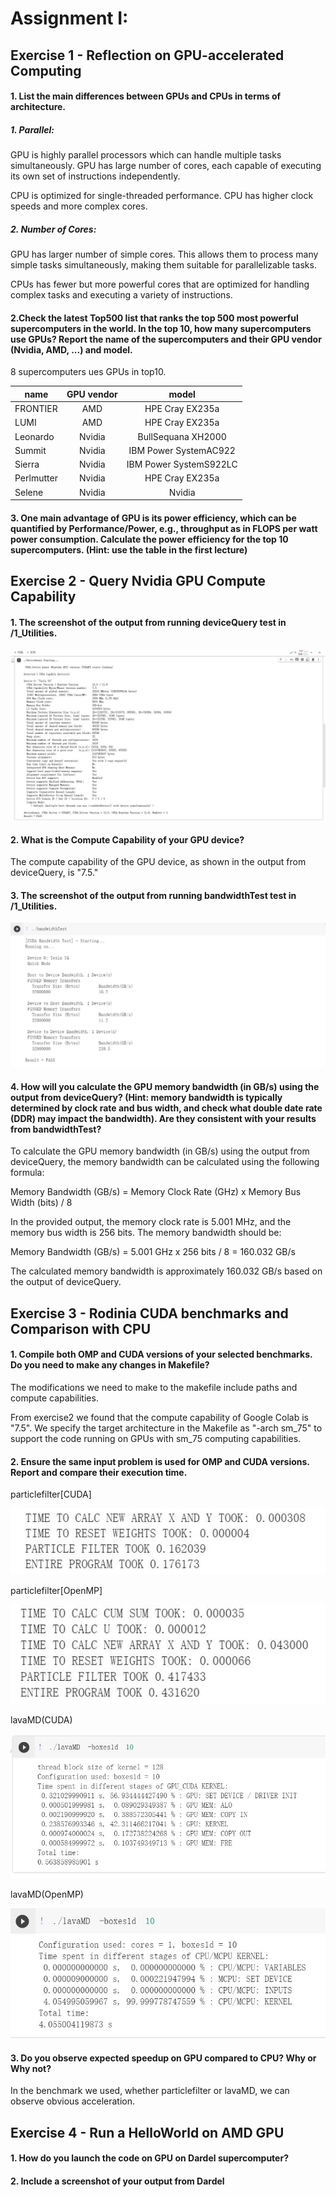 # Assignment I:

## Exercise 1 - Reflection on GPU-accelerated Computing

#### 1. List the main differences between GPUs and CPUs in terms of architecture.
##### 1. Parallel:
GPU is highly parallel processors which can handle multiple tasks simultaneously. GPU has large number of cores, each capable of executing its own set of instructions independently.

CPU is optimized for single-threaded performance. CPU has higher clock speeds and more complex cores.
##### 2. Number of Cores:
GPU has larger number of simple cores. This allows them to process many simple tasks simultaneously, making them suitable for parallelizable tasks.

CPUs has fewer but more powerful cores that are optimized for handling complex tasks and executing a variety of instructions.
#### 2.Check the latest Top500 list that ranks the top 500 most powerful supercomputers in the world. In the top 10, how many supercomputers use GPUs? Report the name of the supercomputers and their GPU vendor (Nvidia, AMD, ...) and model. 

8 supercomputers ues GPUs in top10.

|     name       | GPU vendor  |     model           | 
|----------------|:-----------:|:-------------------:|
| FRONTIER       | AMD         |	HPE Cray EX235a    |
| LUMI           | AMD         |	HPE Cray EX235a    |
|  Leonardo           | Nvidia        |	BullSequana XH2000    |
|  Summit          | Nvidia        |	IBM Power SystemAC922   |
|  Sierra           | Nvidia        |	IBM Power SystemS922LC   |
|  Perlmutter          | Nvidia        |	HPE Cray EX235a     |
|  Selene           | Nvidia        |	Nvidia |

#### 3. One main advantage of GPU is its power efficiency, which can be quantified by Performance/Power, e.g., throughput as in FLOPS per watt power consumption. Calculate the power efficiency for the top 10 supercomputers. (Hint: use the table in the first lecture)

## Exercise 2 - Query Nvidia GPU Compute Capability

#### 1. The screenshot of the output from running deviceQuery test in /1_Utilities.
![image](https://github.com/shiruimin123/DD2360GPU/blob/main/asssignment1/images/exercise2.jpg)

#### 2. What is the Compute Capability of your GPU device?
The compute capability of the GPU device, as shown in the output from deviceQuery, is "7.5."

#### 3. The screenshot of the output from running bandwidthTest test in /1_Utilities.
![image](https://github.com/shiruimin123/DD2360GPU/blob/main/asssignment1/images/bandwidthtest.jpg)

#### 4. How will you calculate the GPU memory bandwidth (in GB/s) using the output from deviceQuery? (Hint: memory bandwidth is typically determined by clock rate and bus width, and check what double date rate (DDR) may impact the bandwidth). Are they consistent with your results from bandwidthTest?
To calculate the GPU memory bandwidth (in GB/s) using the output from deviceQuery, the memory bandwidth can be calculated using the following formula:

Memory Bandwidth (GB/s) = Memory Clock Rate (GHz) x Memory Bus Width (bits) / 8

In the provided output, the memory clock rate is 5.001 MHz, and the memory bus width is 256 bits. The memory bandwidth should be:

Memory Bandwidth (GB/s) = 5.001 GHz x 256 bits / 8 = 160.032 GB/s

The calculated memory bandwidth is approximately 160.032 GB/s based on the output of deviceQuery.


## Exercise 3 - Rodinia CUDA benchmarks and Comparison with CPU

#### 1. Compile both OMP and CUDA versions of your selected benchmarks. Do you need to make any changes in Makefile?
The modifications we need to make to the makefile include paths and compute capabilities.

From exercise2 we found that the compute capability of Google Colab is "7.5". We specify the target architecture in the Makefile as "-arch sm_75" to support the code running on GPUs with sm_75 computing capabilities.

#### 2. Ensure the same input problem is used for OMP and CUDA versions. Report and compare their execution time. 
particlefilter[CUDA]

![image](https://github.com/shiruimin123/DD2360GPU/blob/main/asssignment1/images/particlefilter_cuda.jpg)

particlefilter[OpenMP]

![image](https://github.com/shiruimin123/DD2360GPU/blob/main/asssignment1/images/particlefilter_openmp.jpg)

lavaMD(CUDA)

![image](https://github.com/shiruimin123/DD2360GPU/blob/main/asssignment1/images/labaMD_cuda.jpg)

lavaMD(OpenMP)

![image](https://github.com/shiruimin123/DD2360GPU/blob/main/asssignment1/images/lavaMD_openmp.jpg)
#### 3. Do you observe expected speedup on GPU compared to CPU? Why or Why not?
In the benchmark we used, whether particlefilter or lavaMD, we can observe obvious acceleration.

## Exercise 4 - Run a HelloWorld on AMD GPU

#### 1. How do you launch the code on GPU on Dardel supercomputer?

#### 2. Include a screenshot of your output from Dardel
